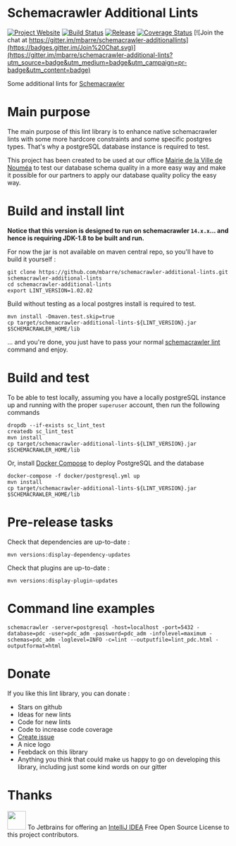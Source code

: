 #  Schemacrawler Additional Lints
[![Project Website](https://img.shields.io/badge/Project%20Website-Additional%20Lints-7f3692.svg)](http://mbarre.github.io/schemacrawler-additional-lints/)
[![Build Status](https://travis-ci.org/mbarre/schemacrawler-additional-lints.svg?branch=master)](https://travis-ci.org/mbarre/schemacrawler-additional-lints)
[![Release](https://jitpack.io/v/mbarre/schemacrawler-additional-lints.svg)](https://jitpack.io/mbarre/schemacrawler-additional-lints)
[![Coverage Status](https://coveralls.io/repos/mbarre/schemacrawler-additional-lints/badge.svg?branch=master&service=github)](https://coveralls.io/github/mbarre/schemacrawler-additional-lints?branch=master)
[![Join the chat at https://gitter.im/mbarre/schemacrawler-additionallints](https://badges.gitter.im/Join%20Chat.svg)](https://gitter.im/mbarre/schemacrawler-additional-lints?utm_source=badge&utm_medium=badge&utm_campaign=pr-badge&utm_content=badge)

Some additional lints for [Schemacrawler](http://sualeh.github.io/SchemaCrawler/)

# Main purpose

The main purpose of this lint library is to enhance native schemacrawler lints
with some more hardcore constraints and some specific postgres types. That's
why a postgreSQL database instance is required to test.

This project has been created to be used at our office
[Mairie de la Ville de Nouméa](http://www.noumea.nc/) to test our database
schema quality in a more easy way and make it possible for our partners to
apply our database quality policy the easy way.
# Build and install lint

**Notice that this version is designed to run on schemacrawler `14.x.x`...
and hence is requiring JDK-1.8 to be built and run.**

For now the jar is not available on maven central repo, so you'll have to build it yourself :

    git clone https://github.com/mbarre/schemacrawler-additional-lints.git schemacrawler-additional-lints
    cd schemacrawler-additional-lints
    export LINT_VERSION=1.02.02

Build without testing as a local postgres install is required to test.

    mvn install -Dmaven.test.skip=true
    cp target/schemacrawler-additional-lints-${LINT_VERSION}.jar $SCHEMACRAWLER_HOME/lib

... and you're done, you just have to pass your
normal  [schemacrawler lint](http://sualeh.github.io/SchemaCrawler/lint.html)
command and enjoy.

# Build and test

To be able to test locally, assuming you have a locally postgreSQL instance
up and running with the proper `superuser` account, then run the following
commands

    dropdb --if-exists sc_lint_test
    createdb sc_lint_test
    mvn install
    cp target/schemacrawler-additional-lints-${LINT_VERSION}.jar $SCHEMACRAWLER_HOME/lib
    
Or, install [Docker Compose](https://docs.docker.com/compose/install/) to deploy PostgreSQL and the database

    docker-compose -f docker/postgresql.yml up
    mvn install
    cp target/schemacrawler-additional-lints-${LINT_VERSION}.jar $SCHEMACRAWLER_HOME/lib

# Pre-release tasks

Check that dependencies are up-to-date :

    mvn versions:display-dependency-updates

Check that plugins are up-to-date :

    mvn versions:display-plugin-updates

# Command line examples

    schemacrawler -server=postgresql -host=localhost -port=5432 -database=pdc -user=pdc_adm -password=pdc_adm -infolevel=maximum -schemas=pdc_adm -loglevel=INFO -c=lint --outputfile=lint_pdc.html -outputformat=html

# Donate


If you like this lint library, you can donate :

* Stars on github
* Ideas for new lints
* Code for new lints
* Code to increase code coverage
* [Create issue](https://github.com/mbarre/schemacrawler-additional-lints/issues)
* A nice logo
* Feebdack on this library
* Anything you think that could make us happy to go on developing this library,
including just some kind words on our gitter

# Thanks
<a href="https://www.jetbrains.com/idea/?fromMenu"><img src="https://raw.githubusercontent.com/mbarre/schemacrawler-additional-lints/master/src/site/img/logo.png" height="42" width="42"></a>
To Jetbrains for offering an [IntelliJ IDEA](https://www.jetbrains.com/idea/?fromMenu) Free Open Source License to this project contributors.
